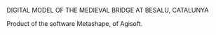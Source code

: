 
DIGITAL MODEL OF THE MEDIEVAL BRIDGE AT BESALU, CATALUNYA

Product of the software Metashape, of Agisoft.
